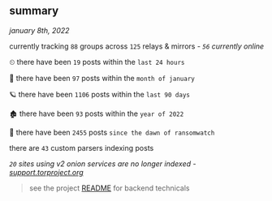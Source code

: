 
## summary
_january 8th, 2022_

currently tracking `88` groups across `125` relays & mirrors - _`56` currently online_

⏲ there have been `19` posts within the `last 24 hours`

🦈 there have been `97` posts within the `month of january`

🪐 there have been `1106` posts within the `last 90 days`

🏚 there have been `93` posts within the `year of 2022`

🦕 there have been `2455` posts `since the dawn of ransomwatch`

there are `43` custom parsers indexing posts

_`20` sites using v2 onion services are no longer indexed - [support.torproject.org](https://support.torproject.org/onionservices/v2-deprecation/)_

> see the project [README](https://github.com/thetanz/ransomwatch#ransomwatch--) for backend technicals
